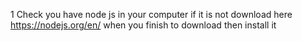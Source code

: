 1 Check you have node js in your computer if it is not download here https://nodejs.org/en/  when you finish to download then install it 

